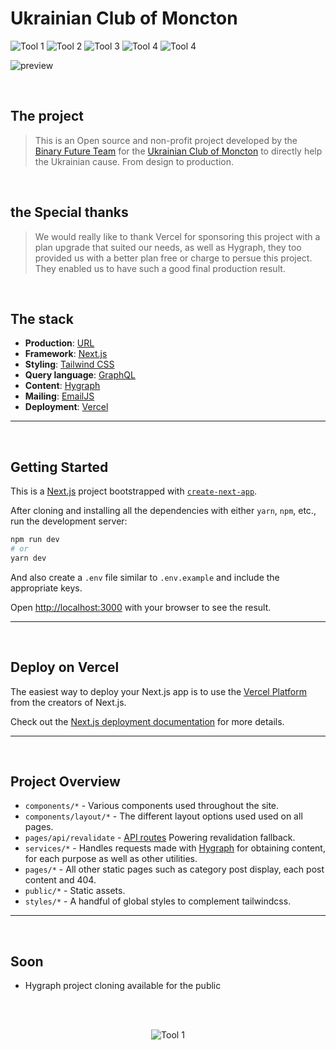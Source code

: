# Ukrainian Club of Moncton

![Tool 1](https://img.shields.io/badge/vercel-%23000000.svg?style=for-the-badge&logo=vercel&logoColor=white)
![Tool 2](https://img.shields.io/badge/Next-black?style=for-the-badge&logo=next.js&logoColor=white)
![Tool 3](https://img.shields.io/badge/-GraphQL-E10098?style=for-the-badge&logo=graphql&logoColor=white)
![Tool 4](https://img.shields.io/badge/tailwindcss-%2338B2AC.svg?style=for-the-badge&logo=tailwind-css&logoColor=white)
![Tool 4](https://img.shields.io/badge/MUI-%230081CB.svg?style=for-the-badge&logo=mui&logoColor=white)

![preview](https://media-exp1.licdn.com/dms/image/C4D22AQHJpYQ06BmxAA/feedshare-shrink_2048_1536/0/1661442141142?e=1665619200&v=beta&t=7xKdNWnPK2WC2JiZ_aaRwIDcT8gBuxst1PFo1a-ne7w)

<br/>

## The project
> This is an Open source and non-profit project developed by the [Binary Future Team](https://binaryfuture.io) for the [Ukrainian Club of Moncton](https://www.facebook.com/UkrClubMoncton/) to directly help the Ukrainian cause. From design to production.

<br />

## the Special thanks
> We would really like to thank Vercel for sponsoring this project with a plan upgrade that suited our needs, as well as Hygraph, they too provided us with a better plan free or charge to persue this project.
They enabled us to have such a good final production result.

<br/>

## The stack
- **Production**: [URL](uamoncton.org)
- **Framework**: [Next.js](https://nextjs.org/)
- **Styling**: [Tailwind CSS](https://tailwindcss.com/)
- **Query language**: [GraphQL](https://graphql.org/)
- **Content**: [Hygraph](https://hygraph.com/)
- **Mailing**: [EmailJS](https://www.emailjs.com/)
- **Deployment**: [Vercel](https://vercel.com/)

---

<br />

## Getting Started
This is a [Next.js](https://nextjs.org/) project bootstrapped with [`create-next-app`](https://github.com/vercel/next.js/tree/canary/packages/create-next-app).

After cloning and installing all the dependencies with either <code>yarn</code>, <code>npm</code>, etc., run the development server:

```bash
npm run dev
# or
yarn dev
```

And also create a `.env` file similar to `.env.example` and include the appropriate keys.

Open [http://localhost:3000](http://localhost:3000) with your browser to see the result.

---

<br />

## Deploy on Vercel

The easiest way to deploy your Next.js app is to use the [Vercel Platform](https://vercel.com/new?utm_medium=default-template&filter=next.js&utm_source=create-next-app&utm_campaign=create-next-app-readme) from the creators of Next.js.

Check out the [Next.js deployment documentation](https://nextjs.org/docs/deployment) for more details.

---

<br />

## Project Overview

- `components/*` - Various components used throughout the site.
- `components/layout/*` - The different layout options used used on all pages.
- `pages/api/revalidate` - [API routes](https://nextjs.org/docs/api-routes/introduction) Powering revalidation fallback.
- `services/*` - Handles requests made with [Hygraph](https://hygraph.com) for obtaining content, for each purpose as well as other utilities.
- `pages/*` - All other static pages such as category post display, each post content and 404.
- `public/*` - Static assets.
- `styles/*` - A handful of global styles to complement tailwindcss.

---

<br />

## Soon
- Hygraph project cloning available for the public

<br />
<br />
<div style="text-align: center;">

![Tool 1](https://www.datocms-assets.com/31049/1618983297-powered-by-vercel.svg)

</div>